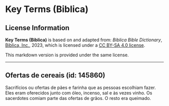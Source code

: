 # Key Terms (Biblica)

## License Information

**Key Terms (Biblica)** is based on and adapted from: _Biblica Bible Dictionary_, [Biblica, Inc.](https://www.biblica.com/), 2023, which is licensed under a [CC BY-SA 4.0 license](https://creativecommons.org/licenses/by-sa/4.0/legalcode.en).

This markdown version is provided under the same license.



--------------------------------

## Ofertas de cereais (id: 145860)

Sacrifícios ou ofertas de pães e farinha que as pessoas escolhiam fazer. Eles eram oferecidos junto com óleo, incenso, sal e às vezes vinho. Os sacerdotes comiam parte das ofertas de grãos. O resto era queimado.



